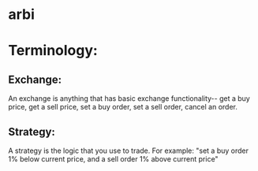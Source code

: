 # arbi

# Terminology:

## Exchange:
An exchange is anything that has basic exchange functionality-- get a buy price, get a sell price, set a buy order, set a sell order, cancel an order.

## Strategy:
A strategy is the logic that you use to trade. For example: "set a buy order 1% below current price, and a sell order 1% above current price"

